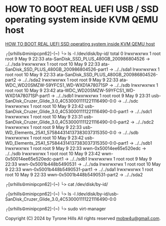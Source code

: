 # HOW TO BOOT REAL UEFI USB / SSD operating system inside KVM QEMU host

[HOW TO BOOT REAL UEFI SSD operating system inside KVM QEMU host](https://youtu.be/YzA2ToW3Lk0)


┌[srhills☮minipcpn62]-(~)
└> ls -l /dev/disk/by-id/
total 0
lrwxrwxrwx 1 root root  9 May  9 22:33 ata-SanDisk_SSD_PLUS_480GB_200986804526 -> ../../sda
lrwxrwxrwx 1 root root 10 May  9 22:33 ata-SanDisk_SSD_PLUS_480GB_200986804526-part1 -> ../../sda1
lrwxrwxrwx 1 root root 10 May  9 22:33 ata-SanDisk_SSD_PLUS_480GB_200986804526-part2 -> ../../sda2
lrwxrwxrwx 1 root root  9 May  9 22:33 ata-WDC_WD20SMZW-59YFCS1_WD-WXD1A78071SP -> ../../sdb
lrwxrwxrwx 1 root root 10 May  9 23:42 ata-WDC_WD20SMZW-59YFCS1_WD-WXD1A78071SP-part1 -> ../../sdb1
lrwxrwxrwx 1 root root  9 May  9 23:31 usb-SanDisk_Cruzer_Glide_3.0_4C530001111221116490-0:0 -> ../../sdc
lrwxrwxrwx 1 root root 10 May  9 23:42 usb-SanDisk_Cruzer_Glide_3.0_4C530001111221116490-0:0-part1 -> ../../sdc1
lrwxrwxrwx 1 root root 10 May  9 23:31 usb-SanDisk_Cruzer_Glide_3.0_4C530001111221116490-0:0-part2 -> ../../sdc2
lrwxrwxrwx 1 root root  9 May  9 22:33 usb-WD_Elements_25A1_575844314137383037315350-0:0 -> ../../sdb
lrwxrwxrwx 1 root root 10 May  9 23:42 usb-WD_Elements_25A1_575844314137383037315350-0:0-part1 -> ../../sdb1
lrwxrwxrwx 1 root root  9 May  9 22:33 wwn-0x50014ee65e520edc -> ../../sdb
lrwxrwxrwx 1 root root 10 May  9 23:42 wwn-0x50014ee65e520edc-part1 -> ../../sdb1
lrwxrwxrwx 1 root root  9 May  9 22:33 wwn-0x5001b448b5490531 -> ../../sda
lrwxrwxrwx 1 root root 10 May  9 22:33 wwn-0x5001b448b5490531-part1 -> ../../sda1
lrwxrwxrwx 1 root root 10 May  9 22:33 wwn-0x5001b448b5490531-part2 -> ../../sda2

┌[srhills☮minipcpn62]-(~)
└> cat /dev/disk/by-id/

┌[srhills☮minipcpn62]-(~)
└> ls -l /dev/disk/by-id/usb-SanDisk_Cruzer_Glide_3.0_4C530001111221116490-0:0

┌[srhills☮minipcpn62]-(~)
└> sudo virt-manager

Copyright (C) 2024 by Tyrone Hills All rights reserved <mobw4u@gmail.com>.
